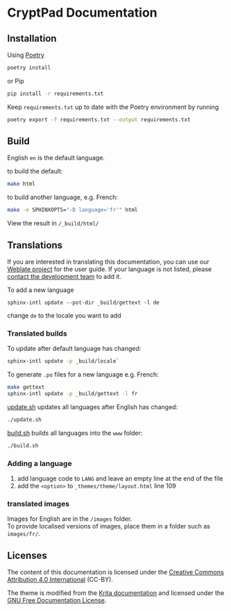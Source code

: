 
# CryptPad Documentation


## Installation 

Using [Poetry](https://python-poetry.org/docs/)

```bash
poetry install
```

or Pip
```bash
pip install -r requirements.txt
```

Keep `requirements.txt` up to date with the Poetry environment by running 

```bash
poetry export -f requirements.txt --output requirements.txt
```

## Build

English `en` is the default language.

to build the default:  
```bash
make html
```

to build another language, e.g. French: 
```bash
make -e SPHINXOPTS="-D language='fr'" html
```

View the result in `/_build/html/`

## Translations

If you are interested in translating this documentation, you can use our [Weblate project](https://weblate.cryptpad.org/projects/user-guide/) for the user guide. If your language is not listed, please [contact the development team](https://cryptpad.fr/contact.html) to add it.

To add a new language
```
sphinx-intl update --pot-dir _build/gettext -l de
```
change `de` to the locale you want to add


### Translated builds

To update after default language has changed:  
```bash
sphinx-intl update -p _build/locale`
```

To generate `.po` files for a new language e.g. French:  
```bash
make gettext
sphinx-intl update -p _build/gettext -l fr
```

[update.sh](update.sh) updates all languages after English has changed: 
```bash
./update.sh
```

[build.sh](build.sh) builds all languages into the `www` folder: 
```bash
./build.sh
```

### Adding a language

1. add language code to `LANG` and leave an empty line at the end of the file
2. add the `<option>` to `_themes/theme/layout.html` line 109

### translated images
Images for English are in the `/images` folder.  
To provide localised versions of images, place them in a folder such as `images/fr/`.

## Licenses

The content of this documentation is licensed under the [Creative Commons Attribution 4.0 International](LICENSE) (CC-BY).

The theme is modified from the [Krita documentation](https://invent.kde.org/documentation/docs-krita-org/-/tree/master/) and licensed under the [GNU Free Documentation License](_themes/theme/LICENSE).
